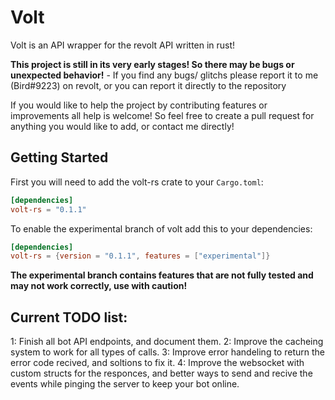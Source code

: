 # Volt

Volt is an API wrapper for the revolt API 
written in rust!

**This project is still in its very early stages! So there may be bugs or unexpected behavior!** - If you find any bugs/ glitchs please report it to me (Bird#9223) on revolt, or you can report it directly to the repository

If you would like to help the project by contributing features or improvements all help is welcome! So feel free to create a pull request for anything you would like to add, or contact me directly!

## Getting Started

First you will need to add the volt-rs crate to your `Cargo.toml`:
```toml
[dependencies]
volt-rs = "0.1.1"
```

To enable the experimental branch of volt add this to your dependencies:
```toml
[dependencies]
volt-rs = {version = "0.1.1", features = ["experimental"]}
```

**The experimental branch contains features that are not fully tested and may not work correctly, use with caution!**

## Current TODO list:
1: Finish all bot API endpoints, and document them.
2: Improve the cacheing system to work for all types of calls.
3: Improve error handeling to return the error code recived, and soltions to fix it.
4: Improve the websocket with custom structs for the responces, and better ways to send and recive the events while pinging the server to keep your bot online.